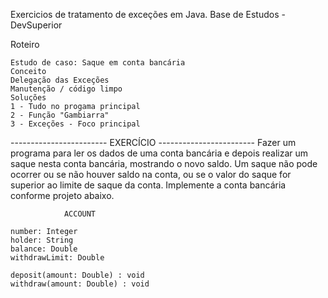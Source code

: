 Exercicios de tratamento de exceções em Java. Base de Estudos - DevSuperior

Roteiro

    Estudo de caso: Saque em conta bancária
    Conceito
    Delegação das Exceções
    Manutenção / código limpo
    Soluções
    1 - Tudo no progama principal
    2 - Função "Gambiarra"
    3 - Exceções - Foco principal

------------------------ EXERCÍCIO ------------------------
Fazer um programa para ler os dados de uma conta bancária e depois realizar um saque nesta conta bancária, mostrando o novo saldo. Um saque não pode ocorrer ou se não houver saldo na conta, ou se o valor do saque for superior ao limite de saque da conta. Implemente a conta bancária conforme projeto abaixo.

                ACCOUNT

    number: Integer
    holder: String
    balance: Double
    withdrawLimit: Double

    deposit(amount: Double) : void
    withdraw(amount: Double) : void
